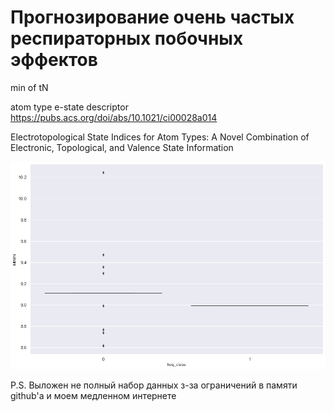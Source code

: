 # Прогнозирование очень частых респираторных побочных эффектов

min of tN

atom type e-state descriptor
https://pubs.acs.org/doi/abs/10.1021/ci00028a014

Electrotopological State Indices for Atom Types: A Novel Combination of Electronic, Topological, and Valence State Information

![Boxplot](https://github.com/Chertoganov/High-frequency-side-effect-prediction2/blob/main/9boxplot4.png)

P.S. 
Выложен не полный набор данных з-за ограничений в памяти github'a и моем медленном интернете
